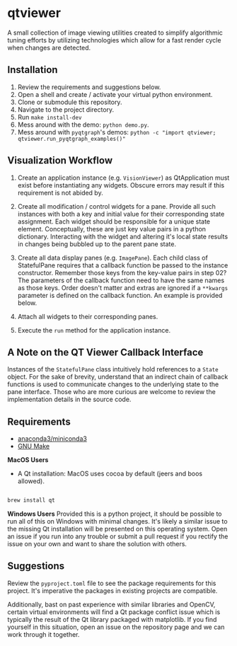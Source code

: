 # qtviewer

A small collection of image viewing utilities created to simplify algorithmic
tuning efforts by utilizing technologies which allow for a fast render cycle
when changes are detected.

## Installation

1. Review the requirements and suggestions below.
2. Open a shell and create / activate your virtual python environment.
3. Clone or submodule this repository.
4. Navigate to the project directory.
5. Run `make install-dev`
6. Mess around with the demo: `python demo.py`.
7. Mess around with `pyqtgraph`'s demos: `python -c "import qtviewer; qtviewer.run_pyqtgraph_examples()"`

## Visualization Workflow

1. Create an application instance (e.g. `VisionViewer`) as QtApplication must
   exist before instantiating any widgets. Obscure errors may result if this
   requirement is not abided by.

2. Create all modification / control widgets for a pane. Provide all such instances with
   both a key and initial value for their corresponding state assignment. Each
   widget should be responsible for a unique state element. Conceptually, these
   are just key value pairs in a python dictionary. Interacting with the widget
   and altering it's local state results in changes being bubbled up to the parent
   pane state.

3. Create all data display panes (e.g. `ImagePane`). Each child class of
   StatefulPane requires that a callback function be passed to the instance
   constructor. Remember those keys from the key-value pairs in step 02? The
   parameters of the callback function need to have the same names as those keys.
   Order doesn't matter and extras are ignored if a `**kwargs` parameter is
   defined on the callback function. An example is provided below.

4. Attach all widgets to their corresponding panes.

5. Execute the `run` method for the application instance.

## A Note on the QT Viewer Callback Interface

Instances of the `StatefulPane` class intuitively hold references to a `State`
object. For the sake of brevity, understand that an indirect chain of callback
functions is used to communicate changes to the underlying state to the pane
interface. Those who are more curious are welcome to review the implementation
details in the source code.

## Requirements

- [anaconda3/miniconda3](https://docs.anaconda.com/free/miniconda/index.html)
- [GNU Make](https://www.gnu.org/software/make/)

**MacOS Users**

- A Qt installation: MacOS uses cocoa by default (jeers and boos allowed).

```bash

brew install qt

```

**Windows Users**
Provided this is a python project, it should be possible to run all of this on
Windows with minimal changes. It's likely a similar issue to the missing Qt
installation will be presented on this operating system. Open an issue if you
run into any trouble or submit a pull request if you rectify the issue on your
own and want to share the solution with others.

## Suggestions

Review the `pyproject.toml` file to see the package requirements for this
project. It's imperative the packages in existing projects are compatible.

Additionally, bast on past experience with similar libraries and OpenCV,
certain virtual environments will find a Qt package conflict issue which is
typically the result of the Qt library packaged with matplotlib. If you find
yourself in this situation, open an issue on the repository page and we can
work through it together.

